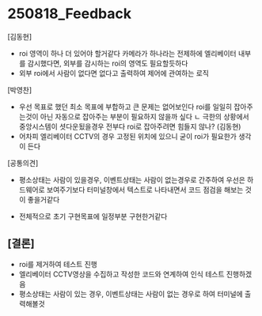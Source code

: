 # 250818_Feedback

[김동현]
- roi 영역이 하나 더 있어야 할거같다 카메라가 하나라는 전제하에 엘리베이터 내부를 감시했다면, 외부를 감시하는 roi의 영역도 필요할듯하다
- 외부 roi에서 사람이 없다면 없다고 출력하여 제어에 관여하는 로직

[박영찬]
- 우선 목표로 했던 최소 목표에 부합하고 큰 문제는 없어보인다
roi를 일일히 잡아주는것이 아닌 자동으로 잡아주는 부분이 필요하지 않을까 싶다
    ㄴ 극한의 상황에서 중앙시스템이 셧다운됬을경우 전부다 roi로 잡아주려면 힘들지 않나? (김동현)
- 어차피 엘리베이터 CCTV의 경우 고정된 위치에 있으니 굳이 roi가 필요한가 생각이 든다

[공통의견]
- 평소상태는 사람이 있을경우, 이벤트상태는 사람이 없는경우로 간주하여 우선은 하드웨어로 보여주기보다 터미널창에서 텍스트로 나타내면서 코드 점검을 해보는 것이 좋을거같다

- 전체적으로 초기 구현목표에 일정부분 구현한거같다

[결론]
------------------------------------------------
- roi를 제거하여 테스트 진행
- 엘리베이터 CCTV영상을 수집하고 작성한 코드와 연계하여 인식 테스트 진행하겠음
- 평소상태는 사람이 있는 경우, 이벤트상태는 사람이 없는 경우로 하여 터미널에 출력해볼것
